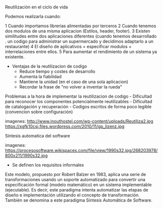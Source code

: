 Reutilización en el ciclo de vida

Podemos realizarla cuando:

1 Cuando importamos librerias alimentadas por terceros
2 Cuando tenemos dos modulos de una misma aplicacion (Estilos, header, footer).
3 Existen similitudes entre dos aplicaciones diferentes (cuando tenemos desarrollado .
	un codigo para administrar un supermercado y decidimos adaptarlo a un restaurante)
4 El diseño de aplicativos = especificar modulos + interrelaciones entre ellos.
5 Para aumentar el rendimiento de un sistema ya existente.

* Ventajas de la reutilizacion de codigo
	- Reduce tiempo y costes de desarrollo
	- Aumenta la fiabilidad
	- Mantiene la unidad (en el caso de una sola aplicacion)
	- Recordar la frase de "no volver a inventar la rueda"

 Problemas a la hora de implementar la reutilizacion de codigo
	- Dificultad para reconocer los componentes potencialmente reutilizables
	- Dificultad de catalogación y recuperación
	- Codigos escritos de forma poco legible (convencion sobre configuración)

imagenes: http://www.inouthostel.com/wp-content/uploads/Reutiliza2.jpg
			https://xgfk10csj.files.wordpress.com/2010/11/gp_lizenz.jpg


Síntesis automatica del software

imagenes: https://procesosoftware.wikispaces.com/file/view/1990s32.jpg/268203978/800x211/1990s32.jpg

- Se definen los requisitos informales

Este modelo, propuesto por Robert Balzer en 1983, aplica una serie de 
transformaciones usando un soporte automatizado para convertir una 
especificación formal (modelo matemático) en un sistema implementable 
(ejecutable). Es decir, este paradigma intenta automatizar las etapas 
de diseño e implementación utilizando el concepto de transformación. 
También se denomina a este paradigma Síntesis Automática de Software.